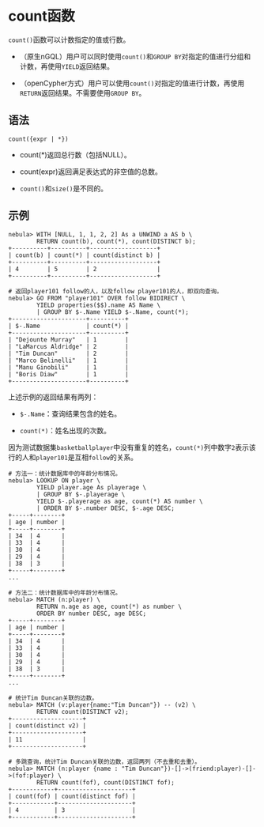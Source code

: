 # count函数

`count()`函数可以计数指定的值或行数。

- （原生nGQL）用户可以同时使用`count()`和`GROUP BY`对指定的值进行分组和计数，再使用`YIELD`返回结果。

- （openCypher方式）用户可以使用`count()`对指定的值进行计数，再使用`RETURN`返回结果。不需要使用`GROUP BY`。

## 语法

```ngql
count({expr | *})
```

- count(*)返回总行数（包括NULL）。

- count(expr)返回满足表达式的非空值的总数。

- `count()`和`size()`是不同的。

## 示例

```ngql
nebula> WITH [NULL, 1, 1, 2, 2] As a UNWIND a AS b \
        RETURN count(b), count(*), count(DISTINCT b);
+----------+----------+-------------------+
| count(b) | count(*) | count(distinct b) |
+----------+----------+-------------------+
| 4        | 5        | 2                 |
+----------+----------+-------------------+
```

```ngql
# 返回player101 follow的人，以及follow player101的人，即双向查询。
nebula> GO FROM "player101" OVER follow BIDIRECT \
        YIELD properties($$).name AS Name \
        | GROUP BY $-.Name YIELD $-.Name, count(*);
+---------------------+----------+
| $-.Name             | count(*) |
+---------------------+----------+
| "Dejounte Murray"   | 1        |
| "LaMarcus Aldridge" | 2        |
| "Tim Duncan"        | 2        |
| "Marco Belinelli"   | 1        |
| "Manu Ginobili"     | 1        |
| "Boris Diaw"        | 1        |
+---------------------+----------+
```

上述示例的返回结果有两列：

- `$-.Name`：查询结果包含的姓名。

- `count(*)`：姓名出现的次数。

因为测试数据集`basketballplayer`中没有重复的姓名，`count(*)`列中数字`2`表示该行的人和`player101`是互相`follow`的关系。

```ngql
# 方法一：统计数据库中的年龄分布情况。
nebula> LOOKUP ON player \
        YIELD player.age As playerage \
        | GROUP BY $-.playerage \
        YIELD $-.playerage as age, count(*) AS number \
        | ORDER BY $-.number DESC, $-.age DESC;
+-----+--------+
| age | number |
+-----+--------+
| 34  | 4      |
| 33  | 4      |
| 30  | 4      |
| 29  | 4      |
| 38  | 3      |
+-----+--------+
...

# 方法二：统计数据库中的年龄分布情况。
nebula> MATCH (n:player) \
        RETURN n.age as age, count(*) as number \
        ORDER BY number DESC, age DESC;
+-----+--------+
| age | number |
+-----+--------+
| 34  | 4      |
| 33  | 4      |
| 30  | 4      |
| 29  | 4      |
| 38  | 3      |
+-----+--------+
...
```

```ngql
# 统计Tim Duncan关联的边数。
nebula> MATCH (v:player{name:"Tim Duncan"}) -- (v2) \
        RETURN count(DISTINCT v2);
+--------------------+
| count(distinct v2) |
+--------------------+
| 11                 |
+--------------------+

# 多跳查询，统计Tim Duncan关联的边数，返回两列（不去重和去重）。
nebula> MATCH (n:player {name : "Tim Duncan"})-[]->(friend:player)-[]->(fof:player) \
        RETURN count(fof), count(DISTINCT fof);
+------------+---------------------+
| count(fof) | count(distinct fof) |
+------------+---------------------+
| 4          | 3                   |
+------------+---------------------+

```
